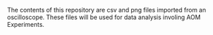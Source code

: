 The contents of this repository are csv and png files imported from an oscilloscope. These files will be used for data analysis involing AOM Experiments. 
